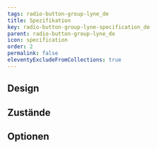 ```yaml
---
tags: radio-button-group-lyne_de
title: Spezifikation
key: radio-button-group-lyne-specification_de
parent: radio-button-group-lyne_de
icon: specification
order: 2
permalink: false
eleventyExcludeFromCollections: true
---
```


## Design 

## Zustände

## Optionen


